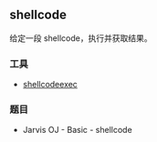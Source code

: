 ## shellcode

给定一段 shellcode，执行并获取结果。

### 工具

- [shellcodeexec](https://github.com/inquisb/shellcodeexec)

### 题目

- Jarvis OJ - Basic - shellcode